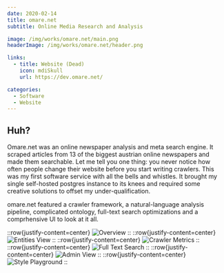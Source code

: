 ```yaml
---
date: 2020-02-14
title: omare.net
subtitle: Online Media Research and Analysis

image: /img/works/omare.net/main.png
headerImage: /img/works/omare.net/header.png

links: 
  - title: Website (Dead)
    icon: mdiSkull
    url: https://dev.omare.net/

categories:
  - Software
  - Website
---
```


## Huh?

Omare.net was an online newspaper analysis and meta search engine.
It scraped articles from 13 of the biggest austrian online newspapers and made them searchable.
Let me tell you one thing: you never notice how often people change their website before you start writing crawlers.
This was my first software service with all the bells and whistles. It brought my single self-hosted postgres instance to its knees and required some creative solutions to offset my under-qualification. 

omare.net featured a crawler framework, a natural-language analysis pipeline, complicated ontology, full-text search optimizations and a comprhensive UI to look at it all.

::row{justify-content=center}
![Overview](/img/works/omare.net/omare.net_overview.png)
::
::row{justify-content=center}
![Entities View](/img/works/omare.net/omare.net_entity.png)
::
::row{justify-content=center}
![Crawler Metrics](/img/works/omare.net/omare.net_Screenshot_consumption_sites.png)
::
::row{justify-content=center}
![Full Text Search](/img/works/omare.net/omare.net_Screenshot_search.png)
::
::row{justify-content=center}
![Admin View](/img/works/omare.net/omare.net_Screenshot_storage.png)
::
::row{justify-content=center}
![Style Playground](/img/works/omare.net/omare.net_Screenshot_style.png)
::

